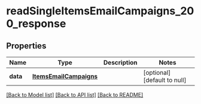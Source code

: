 # readSingleItemsEmailCampaigns_200_response

## Properties
Name | Type | Description | Notes
------------ | ------------- | ------------- | -------------
**data** | [**ItemsEmailCampaigns**](.md) |  | [optional] [default to null]

[[Back to Model list]](../README.md#documentation-for-models) [[Back to API list]](../README.md#documentation-for-api-endpoints) [[Back to README]](../README.md)


